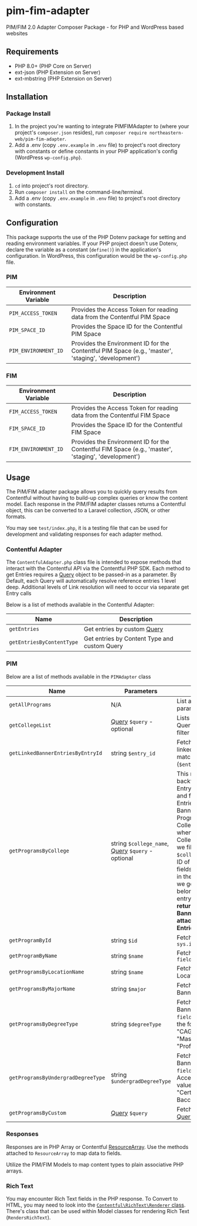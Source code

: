 # pim-fim-adapter
PIM/FIM 2.0 Adapter Composer Package - for PHP and WordPress based websites

## Requirements
- PHP 8.0+ (PHP Core on Server)
- ext-json (PHP Extension on Server)
- ext-mbstring (PHP Extension on Server)

## Installation
### Package Install
1. In the project you're wanting to integrate PIMFIMAdapter to (where your project's `composer.json` resides), run `composer require northeastern-web/pim-fim-adapter`.
2. Add a .env (copy `.env.example` in `.env` file) to project's root directory with constants or define constants in your PHP application's config (WordPress `wp-config.php`).

### Development Install
1. `cd` into project's root directory.
2. Run `composer install` on the command-line/terminal.
3. Add a .env (copy `.env.example` in `.env` file) to project's root directory with constants.

## Configuration
This package supports the use of the PHP Dotenv package for setting and reading environment variables. If your PHP project doesn't use Dotenv, declare the variable as a constant (`define()`) in the application's configuration. In WordPress, this configuration would be the `wp-config.php` file. 

### PIM
| Environment Variable | Description |
|---|---|
| `PIM_ACCESS_TOKEN` | Provides the Access Token for reading data from the Contentful PIM Space |
| `PIM_SPACE_ID` | Provides the Space ID for the Contentful PIM Space |
| `PIM_ENVIRONMENT_ID` | Provides the Environment ID for the Contentful PIM Space (e.g., 'master', 'staging', 'development') |

### FIM
| Environment Variable | Description |
|---|---|
| `FIM_ACCESS_TOKEN` | Provides the Access Token for reading data from the Contentful FIM Space |
| `FIM_SPACE_ID` | Provides the Space ID for the Contentful FIM Space |
| `FIM_ENVIRONMENT_ID` | Provides the Environment ID for the Contentful FIM Space (e.g., 'master', 'staging', 'development') |

## Usage
The PiM/FIM adapter package allows you to quickly query results from Contentful without having to build-up complex queries or know the content model. Each response in the PIM/FIM adapter classes returns a Contentful object, this can be converted to a Laravel collection, JSON, or other formats. 

You may see `test/index.php`, it is a testing file that can be used for development and validating responses for each adapter method.

### Contentful Adapter
The `ContentfulAdapter.php` class file is intended to expose methods that interact with the Contentful API via the Contentful PHP SDK. Each method to get Entries requires a [Query](https://contentful.github.io/contentful.php/api/6.4.0/Contentful/Query.html) object to be passed-in as a parameter. By Default, each Query will automatically resolve reference entries 1 level deep. Additional levels of Link resolution will need to occur via separate get Entry calls

Below is a list of methods available in the Contentful Adapter:

| Name | Description |
| ---- | ---- |
| `getEntries` | Get entries by custom [Query](https://contentful.github.io/contentful.php/api/6.4.0/Contentful/Query.html) |
| `getEntriesByContentType` | Get entries by Content Type and custom Query

### PIM
Below are a list of methods available in the `PIMAdapter` class

| Name | Parameters | Description |
| ---- | ---- | ---- |
| `getAllPrograms` | N/A | List all Programs, no query parameters. |
| `getCollegeList` | [Query](https://contentful.github.io/contentful.php/api/6.4.0/Contentful/Query.html) `$query` - optional | Lists all or some Colleges by Query. Use Query object to filter by specific id(s) |
| `getLinkedBannerEntriesByEntryId` | string `$entry_id` | Fetches entries (Programs) linked to Banner entries by matching Banner entry Id (`$entry_id`/`sys.id`) |
| `getProgramsByCollege` | string `$college_name`, [Query](https://contentful.github.io/contentful.php/api/6.4.0/Contentful/Query.html) `$query` - optional | This method walks backwards from the College Entry to the Banner Entry and finally to the linked Entries attached to the Banner Entry such as a Program Entry. Using the College Entry Id that's found when doing a lookup of Colleges by `$college_name`, we filter the API by `$college[0]['id']` with the ID of the fields.`college.sys.id` value in the Banner Entry. Finally, we get linked Entries belonging to the Banner entry. **This method will only return Program entries as Banner entries are only attached to Program Entries.** |
| `getProgramById` | string `$id` | Fetch Program entry by `sys.id` |
| `getProgramByName` | string `$name` | Fetch Program entry by `fields.name` |
| `getProgramsByLocationName` | string `$name` | Fetch Programs by linked Location entry's `fields.name` |
| `getProgramsByMajorName` | string `$major` | Fetch Programs by linked Banner entry's `fields.major` |
| `getProgramsByDegreeType` | string `$degreeType` | Fetch Programs by linked Banner entry's `fields.degreeType`. Accepts the following values: "CAGS", "Dual Degree", "Master's Certificate", "Professional Doctorate" |
| `getProgramsByUndergradDegreeType` | string `$undergradDegreeType` | Fetch Programs by linked Banner entry's `fields.undergradDegreeType`. Accepts the following values: "N/A", "Bachelor's", "Certificate", "Post-Baccalaureate" |
| `getProgramsByCustom` | [Query](https://contentful.github.io/contentful.php/api/6.4.0/Contentful/Query.html) `$query` | Fetch Programs by Custom [Query](https://contentful.github.io/contentful.php/api/6.4.0/Contentful/Query.html) |

### Responses
Responses are in PHP Array or Contentful [ResourceArray](https://contentful.github.io/contentful.php/api/6.4.0/Contentful/ResourceArray.html). Use the methods attached to `ResourceArray` to map data to fields.

Utilize the PIM/FIM Models to map content types to plain associative PHP arrays.

### Rich Text
You may encounter Rich Text fields in the PHP response. To Convert to HTML, you may need to look into the [`Contentful\RichText\Renderer` class](https://github.com/contentful/rich-text.php#rendering). There's  class that can be used within Model classes for rendering Rich Text (`RendersRichText`).